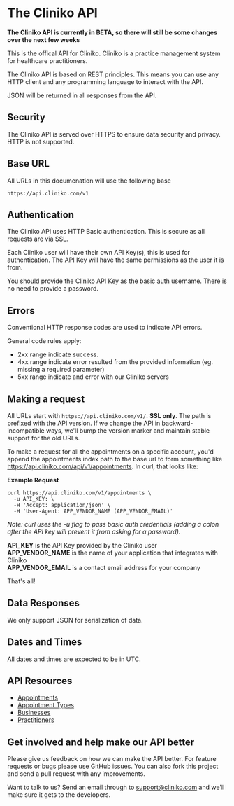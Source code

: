 The Cliniko API
===============

**The Cliniko API is currently in BETA, so there will still be some changes over the next few weeks**

This is the offical API for Cliniko.  Cliniko is a practice management system for healthcare practitioners.

The Cliniko API is based on REST principles.  This means you can use any HTTP client and any programming language to interact with the API.

JSON will be returned in all responses from the API.

Security
--------

The Cliniko API is served over HTTPS to ensure data security and privacy.  HTTP is not supported.

Base URL
--------

All URLs in this documenation will use the following base
```
https://api.cliniko.com/v1
```

Authentication
--------------

The Cliniko API uses HTTP Basic authentication. This is secure as all requests are via SSL.

Each Cliniko user will have their own API Key(s), this is used for authentication.  The API Key will have the same permissions as the user it is from.

You should provide the Cliniko API Key as the basic auth username.  There is no need to provide a password.

Errors
------

Conventional HTTP response codes are used to indicate API errors.

General code rules apply:
* 2xx range indicate success.
* 4xx range indicate error resulted from the provided information (eg. missing a required parameter)
* 5xx range indicate and error with our Cliniko servers


Making a request
----------------

All URLs start with `https://api.cliniko.com/v1/`. **SSL only**. The path is prefixed with the API version. If we change the API in backward-incompatible ways, we'll bump the version marker and maintain stable support for the old URLs.

To make a request for all the appointments on a specific account, you'd append the appointments index path to the base url to form something like https://api.cliniko.com/api/v1/appointments. In curl, that looks like:

**Example Request**
```shell
curl https://api.cliniko.com/v1/appointments \
  -u API_KEY: \
  -H 'Accept: application/json' \
  -H 'User-Agent: APP_VENDOR_NAME (APP_VENDOR_EMAIL)'
```
*Note: curl uses the -u flag to pass basic auth credentials (adding a colon after the API key will prevent it from asking for a password).*

**API_KEY** is the API Key provided by the Cliniko user  
**APP_VENDOR_NAME** is the name of your application that integrates with Cliniko  
**APP_VENDOR_EMAIL** is a contact email address for your company  

That's all!

Data Responses
--------------

We only support JSON for serialization of data. 

Dates and Times
---------------

All dates and times are expected to be in UTC.

API Resources
-----------------

* [Appointments](https://github.com/redguava/cliniko-api/blob/master/sections/appointments.md)
* [Appointment Types](https://github.com/redguava/cliniko-api/blob/master/sections/appointment_types.md)
* [Businesses](https://github.com/redguava/cliniko-api/blob/master/sections/businesses.md)
* [Practitioners](https://github.com/redguava/cliniko-api/blob/master/sections/practitioners.md)

Get involved and help make our API better
-----------------------------------------

Please give us feedback on how we can make the API better. For feature requests or bugs please use GitHub issues. You can also fork this project and send a pull request with any improvements.

Want to talk to us? Send an email through to support@cliniko.com and we'll make sure it gets to the developers.
